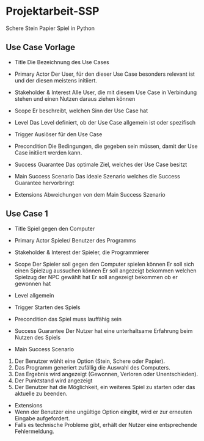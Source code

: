 # Projektarbeit-SSP
Schere Stein Papier Spiel in Python

## Use Case Vorlage

- Title
Die Bezeichnung des Use Cases

- Primary Actor 
Der User, für den dieser Use Case besonders relevant ist und der diesen meistens initiiert.

- Stakeholder & Interest
Alle User, die mit diesem Use Case in Verbindung stehen und einen Nutzen daraus ziehen können

- Scope 
Er beschreibt, welchen Sinn der Use Case hat

- Level 
Das Level definiert, ob der Use Case allgemein ist oder spezifisch

- Trigger 
Auslöser für den Use Case

- Precondition 
Die Bedingungen, die gegeben sein müssen, damit der Use Case initiiert werden kann.

- Success Guarantee 
Das optimale Ziel, welches der Use Case besitzt

- Main Success Scenario 
Das ideale Szenario welches die Success Guarantee hervorbringt

- Extensions 
Abweichungen von dem Main Success Szenario


## Use Case 1

- Title
Spiel gegen den Computer

- Primary Actor 
Spieler/ Benutzer des Programms

- Stakeholder & Interest
der Spieler, die Programmierer

- Scope 
Der Spieler soll gegen den Computer spielen können
Er soll sich einen Spielzug aussuchen können
Er soll angezeigt bekommen welchen Spielzug der NPC gewählt hat
Er soll angezeigt bekommen ob er gewonnen hat

- Level 
allgemein

- Trigger 
Starten des Spiels

- Precondition 
das Spiel muss lauffähig sein

- Success Guarantee 
Der Nutzer hat eine unterhaltsame Erfahrung beim Nutzen des Spiels

- Main Success Scenario 
1. Der Benutzer wählt eine Option (Stein, Schere oder Papier).
2. Das Programm generiert zufällig die Auswahl des Computers.
3. Das Ergebnis wird angezeigt (Gewonnen, Verloren oder Unentschieden).
4. Der Punktstand wird angezeigt
5. Der Benutzer hat die Möglichkeit, ein weiteres Spiel zu starten oder das aktuelle zu beenden.

- Extensions 
- Wenn der Benutzer eine ungültige Option eingibt, wird er zur erneuten Eingabe aufgefordert.
- Falls es technische Probleme gibt, erhält der Nutzer eine entsprechende Fehlermeldung.



